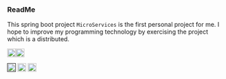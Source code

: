 ### ReadMe

This spring boot  project `MicroServices` is the first personal project for me. I hope to improve my programming technology by exercising the project which is a distributed.

<img src="https://img.shields.io/github/last-commit/HuabinFan/MicroServices" height="20px" alt="LastCommit"><img src="https://img.shields.io/github/followers/HuabinFan?style=social" height="20px">

<a href=""><img src="https://img.shields.io/badge/公众号-Java技术与生活-brightgreen" height="20px" alt="公众号"></a>
<a href="https://www.zhihu.com/people/2021liufeng"><img src="https://img.shields.io/badge/zhihu-知乎-0079FF" height="20px" alt="知乎"></a>
<a href="https://www.cnblogs.com/hb24blog"><img src="https://img.shields.io/badge/cnblogs-博客园-8470FF" height="20px" alt="博客园"></a>

